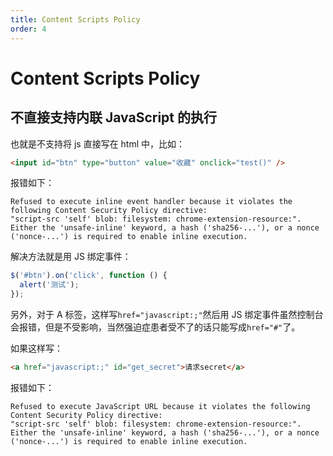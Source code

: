 ```yaml
---
title: Content Scripts Policy
order: 4
---
```


# Content Scripts Policy

## 不直接支持内联 JavaScript 的执行

也就是不支持将 js 直接写在 html 中，比如：

```html
<input id="btn" type="button" value="收藏" onclick="test()" />
```

报错如下：

```
Refused to execute inline event handler because it violates the following Content Security Policy directive:
"script-src 'self' blob: filesystem: chrome-extension-resource:". Either the 'unsafe-inline' keyword, a hash ('sha256-...'), or a nonce ('nonce-...') is required to enable inline execution.
```

解决方法就是用 JS 绑定事件：

```js
$('#btn').on('click', function () {
  alert('测试');
});
```

另外，对于 A 标签，这样写`href="javascript:;"`然后用 JS 绑定事件虽然控制台会报错，但是不受影响，当然强迫症患者受不了的话只能写成`href="#"`了。

如果这样写：

```html
<a href="javascript:;" id="get_secret">请求secret</a>
```

报错如下：

```
Refused to execute JavaScript URL because it violates the following Content Security Policy directive:
"script-src 'self' blob: filesystem: chrome-extension-resource:". Either the 'unsafe-inline' keyword, a hash ('sha256-...'), or a nonce ('nonce-...') is required to enable inline execution.
```
